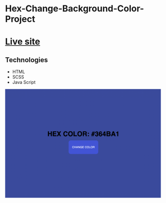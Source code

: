 # Hex-Change-Background-Color-Project

<h1><a href="https://happy-thompson-1bb140.netlify.app/">Live site</a></h1>


## Technologies

- HTML
- SCSS
- Java Script

<img width="1675" alt="constructions windows doors" src="https://raw.githubusercontent.com/ArnasLuksas/Hex-Change-Background-Color-Project/master/img/Screenshot%202021-02-17%20at%2017.33.03.png">
